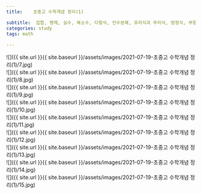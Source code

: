```yaml
---
title:    초중고 수학개념 정리(1)

subtitle:  집합, 명제, 실수, 복소수, 다항식, 인수분해, 유리식과 무리식, 방정식, 부등식 ,함수
categories: study 
tags: math
 
---
```


  
  
![]({{ site.url }}{{ site.baseurl }}/assets/images/2021-07-19-초중고 수학개념 정리(1)/7.jpg)  
![]({{ site.url }}{{ site.baseurl }}/assets/images/2021-07-19-초중고 수학개념 정리(1)/8.jpg)  
![]({{ site.url }}{{ site.baseurl }}/assets/images/2021-07-19-초중고 수학개념 정리(1)/9.jpg)  
![]({{ site.url }}{{ site.baseurl }}/assets/images/2021-07-19-초중고 수학개념 정리(1)/10.jpg)  
![]({{ site.url }}{{ site.baseurl }}/assets/images/2021-07-19-초중고 수학개념 정리(1)/11.jpg)  
![]({{ site.url }}{{ site.baseurl }}/assets/images/2021-07-19-초중고 수학개념 정리(1)/12.jpg)  
![]({{ site.url }}{{ site.baseurl }}/assets/images/2021-07-19-초중고 수학개념 정리(1)/13.jpg)  
![]({{ site.url }}{{ site.baseurl }}/assets/images/2021-07-19-초중고 수학개념 정리(1)/14.jpg)  
![]({{ site.url }}{{ site.baseurl }}/assets/images/2021-07-19-초중고 수학개념 정리(1)/15.jpg)  
